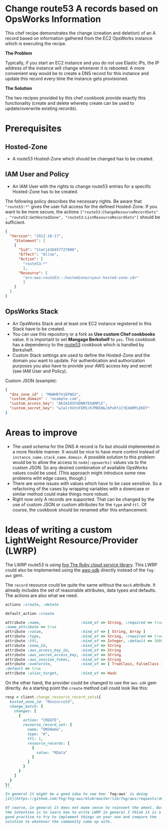 # Change route53 A records based on OpsWorks Information

This chef recipe demonstrates the change (creation and deletion) of an A
record based on information gathered from the EC2 OpsWorks instance which
is executing the recipe.

__The Problem__

Typically, if you start an EC2 instance and you do not use Elastic IPs,
the IP address of the instance will change whenever it is rebooted. A
more convenient way would be to create a DNS record for this instance
and update this record every time the instance gets provisioned.

__The Solution__

The two recipes provided by this chef cookbook provide exactly this
functionality (create and delete whereby create can be used to
update/overwrite existing records).

# Prerequisites

## Hosted-Zone
* A route53 Hosted-Zone which should be changed has to be created.

## IAM User and Policy
* An IAM User with the rights to change route53 entries for a specific
  Hosted-Zone has to be created.

The following policy describes the necessary rights. Be aware that
`"route53:*"` gives the user full access for the defined Hosted-Zone. If
you want to be more secure, the actions `["route53:ChangeResourceRecordSets"
, "route53:GetHostedZone", "route53:ListResourceRecordSets"]`
should be sufficient.

```json
{
  "Version": "2012-10-17",
    "Statement": [
    {
      "Sid": "Stmt1438457727000",
      "Effect": "Allow",
      "Action": [
        "route53:*"
        ],
      "Resource": [
        "arn:aws:route53:::hostedzone/<your-hosted-zone-id>"
        ]
    }
  ]
}
```

## OpsWorks Stack
* An OpsWorks Stack and at least one EC2 instance registered to this Stack
  have to be created.
* You can use this repository or a fork as __Use custom Chef cookbooks__
  value. It is important to set __Mangage Berkshelf__ to `yes`. This
  cookbook has a dependency to the
  [route53](https://supermarket.chef.io/cookbooks/route53) cookbook
  which is handled by Berkshelf.
* Custom Stack settings are used to define the Hosted-Zone and the domain
  you want to update. For authentication and authorization purposes you
  also have to provide your AWS access key and secret (see IAM User and
  Policy).

Custom JSON (example):

```json
{
  "dns_zone_id" : "M6WHR741EFWQ3",
  "custom_domain" : "example.com",
  "custom_access_key": "AKIAIOSFODNN7EXAMPLE",
  "custom_secret_key": "wJalrXUtnFEMI/K7MDENG/bPxRfiCYEXAMPLEKEY"
}
```

# Areas to improve

* The used schema for the DNS A record is fix but should implemented in a
  more flexible manner. It would be nice to have more control instead of
  `instance_name.stack_name.domain`. A possible solution to this problem
  would be to allow the access to `node[:opsworks]` values via to the custom
  JSON. So any desired combination of available OpsWorks values could be used.
  (This approach might introduce some new problems wiht edge cases, though.)
* There are some issues with values which have to be case sensitive.
  So a refactoring of the cases by wrapping variables with a downcase or
  similar method could make things more robust.
* Right now only A records are supported. That can be changed by the use
  of custom JSON or custom attributes for the `type` and `ttl`. Of course,
  the cookbook should be renamed after this enhancement.

# Ideas of writing a custom LightWeight Resource/Provider (LWRP)

The LWRP route53 is using [fog The Ruby cloud service library](http://fog.io/).
This LWRP could also be implemented using the
[aws-sdk](http://docs.aws.amazon.com/sdkforruby/api/Aws/Route53.html)
directly instead of the `fog-aws` gem.

The `record` resource could be quite the same without the `mock`
attribute. It already includes the set of reasonable attributes, data types
and defaults. The actions are also what we need.

```ruby
actions :create, :delete

default_action :create

attribute :name,                  :kind_of => String, :required => true,
:name_attribute => true
attribute :value,                 :kind_of => [ String, Array ]
attribute :type,                  :kind_of => String, :required => true
attribute :ttl,                   :kind_of => Integer, :default => 3600
attribute :zone_id,               :kind_of => String
attribute :aws_access_key_id,     :kind_of => String
attribute :aws_secret_access_key, :kind_of => String
attribute :aws_session_token,     :kind_of => String
attribute :overwrite,             :kind_of => [ TrueClass, FalseClass ],
:default => true
attribute :alias_target,          :kind_of => Hash
```

On the other hand, the provider could be changed to use the `aws-sdk` gem directly.
As a starting point the `create` method call could look like this:

````ruby
resp = client.change_resource_record_sets({
  hosted_zone_id: "ResourceId",
  change_batch: {
    changes: [
      {
        action: "CREATE",
        resource_record_set: {
          name: "DNSName",
          type: "A",
          ttl: 1,
          resource_records: [
            {
              value: "RData"
            }
          ]
        }
      }
    ]
  }
})
```
In general it might be a good idea to see how `fog-aws` is doing
[it](https://github.com/fog/fog-aws/blob/master/lib/fog/aws/requests/dns/change_resource_record_sets.rb).

Of course, in general it does not make sense to reinvent the wheel. But if
the intention is to learn how to write LWRP in general I think it is a
good practise to try to implement things on your own and compare the
solution to whatever the community came up with.

